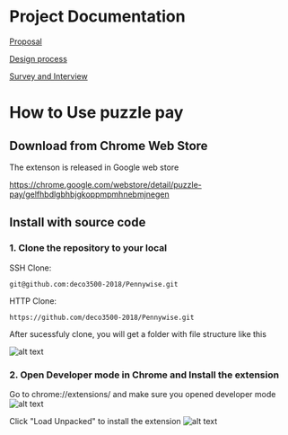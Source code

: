 # Project Documentation
[Proposal](https://github.com/deco3500-2018/Pennywise/wiki/Proposal)

[Design process](https://github.com/deco3500-2018/Pennywise/wiki/Design-process)

[Survey and Interview](https://github.com/deco3500-2018/Pennywise/wiki/Survey-and-Interview)


# How to Use puzzle pay
## Download from Chrome Web Store
The extenson is released in Google web store

https://chrome.google.com/webstore/detail/puzzle-pay/gelfhbdlgbhbjgkoppmpmhnebmjnegen

## Install with source code
### 1. Clone the repository to your local
SSH Clone:
~~~~
git@github.com:deco3500-2018/Pennywise.git
~~~~

HTTP Clone:
~~~~
https://github.com/deco3500-2018/Pennywise.git
~~~~

After sucessfuly clone, you will get a folder with file structure like this

![alt text](https://github.com/deco3500-2018/Pennywise/blob/master/Plugin/assets/Images/Screen%20Shot%202018-09-16%20at%2010.36.43%20am.png)

### 2. Open Developer mode in Chrome and Install the extension
Go to chrome://extensions/ and make sure you opened developer mode
![alt text](https://github.com/deco3500-2018/Pennywise/blob/master/Plugin/assets/Images/Screen%20Shot%202018-09-16%20at%2010.57.18%20am.png)


Click "Load Unpacked" to install the extension
![alt text](https://github.com/deco3500-2018/Pennywise/blob/master/Plugin/assets/Images/Screen%20Shot%202018-09-16%20at%2010.57.35%20am.png)
